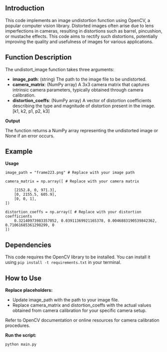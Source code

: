

## Introduction

  

This code implements an image undistortion function using OpenCV, a popular computer vision library. Distorted images often arise due to lens imperfections in cameras, resulting in distortions such as barrel, pincushion, or mustache effects. This code aims to rectify such distortions, potentially improving the quality and usefulness of images for various applications.

  

## Function Description

  

The undistort_image function takes three arguments:

  

 - **image_path**: (string) The path to the image file to be undistorted.
 - **camera_matrix**: (NumPy array) A 3x3 camera matrix that captures
   intrinsic camera parameters, typically obtained through camera
   calibration.
 - **distortion_coeffs**: (NumPy array) A vector of distortion coefficients
   describing the type and magnitude of distortion present in the image. [k1, k2, p1, p2, k3]

**Output**

  

The function returns a NumPy array representing the undistorted image or None if an error occurs.

## Example

**Usage**

  
 

    image_path = "frame223.png" # Replace with your image path
    
    camera_matrix = np.array([ # Replace with your camera matrix
    
	    [2152.8, 0, 971.3],    
	    [0, 2155.5, 605.9],
	    [0, 0, 1],
    ])
    
    distortion_coeffs = np.array([ # Replace with your distortion coefficients
	    0.32140973983357052, 0.03911369921165378, 0.0046883190539842362, 0.71061685361298299, 0
    ])

  
## Dependencies

  

This code requires the OpenCV library to be installed. You can install it using `pip install -t requirements.txt` in your terminal.


## How to Use

  

**Replace placeholders:**

 - Update image_path with the path to your image file.
 - Replace camera_matrix and distortion_coeffs with the actual values   
   obtained from camera calibration for your specific camera setup.   
   
 Refer to OpenCV documentation or online resources for camera calibration procedures.

**Run the script:**

    python main.py

  